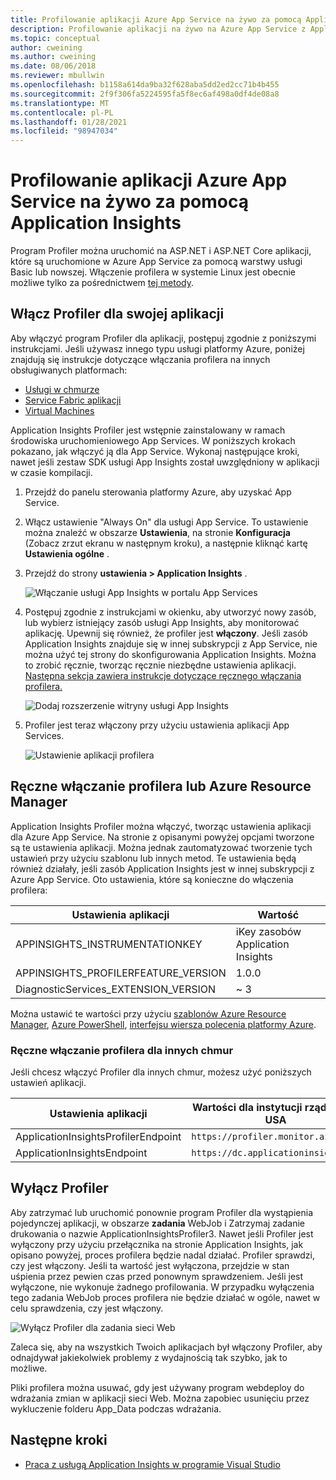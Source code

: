 ```yaml
---
title: Profilowanie aplikacji Azure App Service na żywo za pomocą Application Insights | Microsoft Docs
description: Profilowanie aplikacji na żywo na Azure App Service z Application Insights Profiler.
ms.topic: conceptual
author: cweining
ms.author: cweining
ms.date: 08/06/2018
ms.reviewer: mbullwin
ms.openlocfilehash: b1158a614da9ba32f628aba5dd2ed2cc71b4b455
ms.sourcegitcommit: 2f9f306fa5224595fa5f8ec6af498a0df4de08a8
ms.translationtype: MT
ms.contentlocale: pl-PL
ms.lasthandoff: 01/28/2021
ms.locfileid: "98947034"
---
```

# <a name="profile-live-azure-app-service-apps-with-application-insights"></a>Profilowanie aplikacji Azure App Service na żywo za pomocą Application Insights

Program Profiler można uruchomić na ASP.NET i ASP.NET Core aplikacji, które są uruchomione w Azure App Service za pomocą warstwy usługi Basic lub nowszej. Włączenie profilera w systemie Linux jest obecnie możliwe tylko za pośrednictwem [tej metody](profiler-aspnetcore-linux.md).

## <a name="enable-profiler-for-your-app"></a><a id="installation"></a> Włącz Profiler dla swojej aplikacji
Aby włączyć program Profiler dla aplikacji, postępuj zgodnie z poniższymi instrukcjami. Jeśli używasz innego typu usługi platformy Azure, poniżej znajdują się instrukcje dotyczące włączania profilera na innych obsługiwanych platformach:
* [Usługi w chmurze](./profiler-cloudservice.md?toc=%2fazure%2fazure-monitor%2ftoc.json)
* [Service Fabric aplikacji](./profiler-servicefabric.md?toc=%2fazure%2fazure-monitor%2ftoc.json)
* [Virtual Machines](./profiler-vm.md?toc=%2fazure%2fazure-monitor%2ftoc.json)

Application Insights Profiler jest wstępnie zainstalowany w ramach środowiska uruchomieniowego App Services. W poniższych krokach pokazano, jak włączyć ją dla App Service. Wykonaj następujące kroki, nawet jeśli zestaw SDK usługi App Insights został uwzględniony w aplikacji w czasie kompilacji.

1. Przejdź do panelu sterowania platformy Azure, aby uzyskać App Service.
1. Włącz ustawienie "Always On" dla usługi App Service. To ustawienie można znaleźć w obszarze **Ustawienia**, na stronie **Konfiguracja** (Zobacz zrzut ekranu w następnym kroku), a następnie kliknąć kartę **Ustawienia ogólne** .
1. Przejdź do strony **ustawienia > Application Insights** .

   ![Włączanie usługi App Insights w portalu App Services](./media/profiler/AppInsights-AppServices.png)

1. Postępuj zgodnie z instrukcjami w okienku, aby utworzyć nowy zasób, lub wybierz istniejący zasób usługi App Insights, aby monitorować aplikację. Upewnij się również, że profiler jest **włączony**. Jeśli zasób Application Insights znajduje się w innej subskrypcji z App Service, nie można użyć tej strony do skonfigurowania Application Insights. Można to zrobić ręcznie, tworząc ręcznie niezbędne ustawienia aplikacji. [Następna sekcja zawiera instrukcje dotyczące ręcznego włączania profilera.](#enable-profiler-manually-or-with-azure-resource-manager) 

   ![Dodaj rozszerzenie witryny usługi App Insights][Enablement UI]

1. Profiler jest teraz włączony przy użyciu ustawienia aplikacji App Services.

    ![Ustawienie aplikacji profilera][profiler-app-setting]

## <a name="enable-profiler-manually-or-with-azure-resource-manager"></a>Ręczne włączanie profilera lub Azure Resource Manager
Application Insights Profiler można włączyć, tworząc ustawienia aplikacji dla Azure App Service. Na stronie z opisanymi powyżej opcjami tworzone są te ustawienia aplikacji. Można jednak zautomatyzować tworzenie tych ustawień przy użyciu szablonu lub innych metod. Te ustawienia będą również działały, jeśli zasób Application Insights jest w innej subskrypcji z Azure App Service.
Oto ustawienia, które są konieczne do włączenia profilera:

|Ustawienia aplikacji    | Wartość    |
|---------------|----------|
|APPINSIGHTS_INSTRUMENTATIONKEY         | iKey zasobów Application Insights    |
|APPINSIGHTS_PROFILERFEATURE_VERSION | 1.0.0 |
|DiagnosticServices_EXTENSION_VERSION | ~ 3 |


Można ustawić te wartości przy użyciu [szablonów Azure Resource Manager](./azure-web-apps.md#app-service-application-settings-with-azure-resource-manager), [Azure PowerShell](/powershell/module/az.websites/set-azwebapp),  [interfejsu wiersza polecenia platformy Azure](/cli/azure/webapp/config/appsettings).

### <a name="enabling-profiler-for-other-clouds-manually"></a>Ręczne włączanie profilera dla innych chmur

Jeśli chcesz włączyć Profiler dla innych chmur, możesz użyć poniższych ustawień aplikacji.

|Ustawienia aplikacji    | Wartości dla instytucji rządowych USA| Chmura Chińska |   
|---------------|---------------------|-------------|
|ApplicationInsightsProfilerEndpoint         | `https://profiler.monitor.azure.us`    | `https://profiler.monitor.azure.cn` |
|ApplicationInsightsEndpoint | `https://dc.applicationinsights.us` | `https://dc.applicationinsights.azure.cn` |

## <a name="disable-profiler"></a>Wyłącz Profiler

Aby zatrzymać lub uruchomić ponownie program Profiler dla wystąpienia pojedynczej aplikacji, w obszarze **zadania** WebJob i Zatrzymaj zadanie drukowania o nazwie ApplicationInsightsProfiler3. Nawet jeśli Profiler jest wyłączony przy użyciu przełącznika na stronie Application Insights, jak opisano powyżej, proces profilera będzie nadal działać. Profiler sprawdzi, czy jest włączony. Jeśli ta wartość jest wyłączona, przejdzie w stan uśpienia przez pewien czas przed ponownym sprawdzeniem. Jeśli jest wyłączone, nie wykonuje żadnego profilowania. W przypadku wyłączenia tego zadania WebJob proces profilera nie będzie działać w ogóle, nawet w celu sprawdzenia, czy jest włączony.

  ![Wyłącz Profiler dla zadania sieci Web][disable-profiler-webjob]

Zaleca się, aby na wszystkich Twoich aplikacjach był włączony Profiler, aby odnajdywał jakiekolwiek problemy z wydajnością tak szybko, jak to możliwe.

Pliki profilera można usuwać, gdy jest używany program webdeploy do wdrażania zmian w aplikacji sieci Web. Można zapobiec usunięciu przez wykluczenie folderu App_Data podczas wdrażania. 


## <a name="next-steps"></a>Następne kroki

* [Praca z usługą Application Insights w programie Visual Studio](./visual-studio.md)

[Enablement UI]: ./media/profiler/Enablement_UI.png
[profiler-app-setting]:./media/profiler/profiler-app-setting.png
[disable-profiler-webjob]: ./media/profiler/disable-profiler-webjob.png

